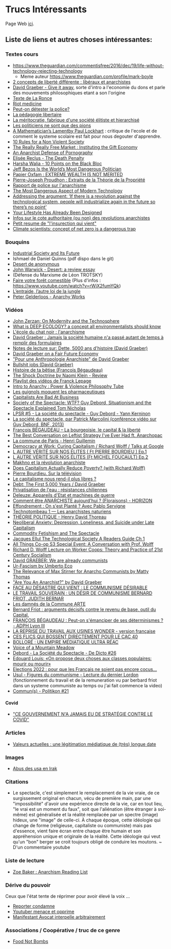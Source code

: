 # Trucs Intéressants

Page Web [ici](https://tblain.github.io/trucs_interressant/).

## Liste de liens et autres choses intéressantes:

### Textes cours

* https://www.theguardian.com/commentisfree/2016/dec/19/life-without-technology-rejecting-technology
  * Meme auteur https://www.theguardian.com/profile/mark-boyle
* [2 concepts de liberté différente : libéraux et anarchistes](https://www.infolibertaire.net/%E2%98%85-liberte-des-liberaux-et-liberte-des-anarchistes/)
* [David Graeber - Give it away](https://theanarchistlibrary.org/library/david-graeber-give-it-away), sorte d'intro a l'economie du dons et parle des mouvements philosophiques etant a son l'origine
* [Texte de La Ronce](https://docs.google.com/document/d/1V6oWtihszT4Gl3jRM_HcseHwcvg1BrXvnzsomgqPGWg/edit)
* [Riot medicine](https://riotmedicine.net/)
* [Peut-on détester la police?](https://lundi.am/IMG/pdf/253844818-peut-on-detester-la-police-ter-s.pdf)
* [La pédagogie libertaire](https://www.socialisme-libertaire.fr/2016/05/pedagogie-libertaire.html)
* [La méritocratie, fabrique d'une société élitiste et hierarchisé ](https://www.socialisme-libertaire.fr/2015/03/la-meritocratie-fabrique-d-une-societe-elitiste-et-hierarchise.html)
* [Les politiciens ne sont que des pions ](https://www.socialisme-libertaire.fr/2020/12/les-politiciens-ne-sont-que-des-pions.html)
* [A Mathematician’s Lamentby Paul Lockhart](LockhartsLament.pdf) : critique de l'ecole et de comment le systeme scolaire est fait pour nous degouter d'apprendre.
* [ 10 Rules for a Non Violent Society ](https://theanarchistlibrary.org/library/philip-richlin-10-rules-for-a-non-violent-society)
* [The Really Really Free Market : Instituting the Gift Economy](https://theanarchistlibrary.org/library/crimethinc-the-really-really-free-market)
* [An Anarchist Defense of Pornography](https://anarchymag.org/2015/08/an-anarchist-defense-of-pornography/)
* [Elisée Reclus - The Death Penalty](https://theanarchistlibrary.org/library/elisee-reclus-the-death-penalty)
* [Harsha Walia - 10 Points on the Black Bloc](https://theanarchistlibrary.org/h/hw/harsha-walia-10-points-on-the-black-bloc.html)
* [Jeff Bezos Is the World’s Most Dangerous Politician](https://medium.com/surviving-tomorrow/jeff-bezos-is-the-worlds-most-dangerous-politician-61991bc4f516)
* [Papier Oxfam : EXTREME WEALTH IS NOT MERITED](https://www-cdn.oxfam.org/s3fs-public/file_attachments/dp-extreme-wealth-is-not-merited-241115-en.pdf)
* [Pierre-Joseph Proudhon : Extraits de la Théorie de la Propriété](https://www.panarchy.org/proudhon/propriete.html)
* [Rapport de police sur l'anarchisme](./ADA_fulltext.pdf)
* [The Most Dangerous Aspect of Modern Technology](https://antitechrevolution.wordpress.com/2020/11/12/the-most-dangerous-aspect-of-modern-technology/)
* [Addressing the argument: ‘If there is a revolution against the technological system, people will industrialize again in the future so there’s no point’](https://antitechrevolution.wordpress.com/2021/03/30/addressing-the-argument-if-there-is-a-revolution-against-the-technological-system-people-will-industrialize-again-in-the-future-so-theres-no-point/)
* [Your Lifestyle Has Already Been Designed](https://www.raptitude.com/2010/07/your-lifestyle-has-already-been-designed/)
* [Infos sur le cote authoritaire (ou non) des revolutions anarchistes](https://www.reddit.com/r/DebateAnarchism/comments/ms3wi5/the_issue_of_authoritarianism_in_anarchist/)
* [Petit resume de "l'insurection qui vient"](https://www.nouvelobs.com/rue89/rue89-politique/20141021.RUE6283/sept-ans-apres-l-insurrection-qui-vient-le-comite-invisible-reapparait.html)
* [Climate scientists: concept of net zero is a dangerous trap](https://theconversation.com/climate-scientists-concept-of-net-zero-is-a-dangerous-trap-157368)

### Bouquins
* [Industrial Society and Its Future](https://theanarchistlibrary.org/library/fc-industrial-society-and-its-future)
* Ishmael de Daniel Quinns (pdf dispo dans le git)
* [Desert de anonymous](https://theanarchistlibrary.org/library/anonymous-desert)
* [John Warwick - Desert: a review essay](https://theanarchistlibrary.org/library/john-warwick-desert-a-review-essay)
* (Défense du Marxisme de Léon TROTSKY)
* [Faire votre forêt comestible](http://www.agriculture19.lesfichesabebert.fr/) (Plus d'infos : https://www.youtube.com/watch?v=rWiX2fumYQk)
* [L’entraide, l’autre loi de la jungle](https://pabloservigne.com/entraide-2/)
* [Peter Gelderloos - Anarchy Works](https://theanarchistlibrary.org/library/peter-gelderloos-anarchy-works)

### Vidéos
* [John Zerzan: On Modernity and the Technosphere](https://www.youtube.com/watch?v=3I9QJVNas5k)
* [What is DEEP ECOLOGY? a concept all environmentalists should know](https://www.youtube.com/watch?v=xoKvBqssXf4)
* [L'école du chat noir : l'anarchisme](https://www.youtube.com/watch?v=U3Rs7Pjd8gM)
* [David Graeber : Jamais la société humaine n'a passé autant de temps à remplir des formulaires](https://www.youtube.com/watch?v=y-G7461XhMs)
* [Notes de lecture sur: Dette, 5000 ans d'histoire (David Graeber)](https://www.youtube.com/watch?v=24X49S1ajcQ)
* [David Graeber on a Fair Future Economy](https://www.youtube.com/watch?v=7YynqVvgZYI)
* ["Pour une Anthropologie Anarchiste" de David Graeber](https://www.youtube.com/watch?v=Z9ApjcTxZKM)
* [Bullshit jobs (David Graeber)](https://www.youtube.com/watch?v=8cvPDiWkD6I&feature=youtu.be)
* [Histoire de ta bêtise (François Bégaudeau)](https://www.youtube.com/watch?v=_eb3BFkj3Dg)
* [The Shock Doctrine by Naomi Klein - Review](https://www.youtube.com/watch?v=_PMkBy007VU&feature=emb_logo)
* [Playlist des vidéos de Franck Lepage](https://www.youtube.com/playlist?list=PLFePO0DghdicNrU0KytikJAV310b9i7Gz)
* [Intro to Anarchy : Power & Violence Philosophy Tube](https://www.youtube.com/watch?v=bCAUmh99hMI)
* [Les guignols moquent les pharmaceutiques](VIDEO-2020-11-20-08-31-13.mp4)
* [Capitalists Are Bad At Business](https://www.youtube.com/watch?v=yP9Oj65OweI)
* [Society of the Spectacle: WTF? Guy Debord, Situationism and the Spectacle Explained Tom Nicholas](https://www.youtube.com/watch?v=RGJr08N-auM)
* [LPSR #5 - La société du spectacle - Guy Debord - Yann Kerninon](https://www.youtube.com/watch?v=ptR6IQwobf4)
* [La société du spectacle, par Patrick Marcolini (conférence vidéo sur Guy Debord, BNF, 2013)](https://www.youtube.com/watch?v=LAibRpDB9qM)
* [François BÉGAUDEAU – La bourgeoisie, le capital & la liberté](https://www.youtube.com/watch?v=4gX5KpOboDo)
* [The Best Conversation on Leftist Strategy I've Ever Had ft. Anarchopac](https://www.youtube.com/watch?v=fH12TOZ-_Sg)
* [La commune de Paris - Henri Guillemin](https://www.youtube.com/watch?v=PwXwDp3Ze7Q)
* [Democracy at Work: Curing Capitalism / Richard Wolff / Talks at Google](https://www.youtube.com/watch?v=ynbgMKclWWc)
* [L AUTRE VÉRITÉ SUR NOS ÉLITES ( Ft PIERRE BOURDIEU )  Ep.1](https://www.youtube.com/watch?v=w4EtFZ1ci20)
* [L AUTRE VÉRITÉ SUR NOS ÉLITES (Ft MICHEL FOUCAULT)  Ep.2](https://www.youtube.com/watch?v=YYYkd-LyNow)
* [Makhno et la révolution anarchiste ](https://www.youtube.com/watch?v=fPLHhnEIXvI)
* [Does Capitalism Actually Reduce Poverty? (with Richard Wolff)](https://www.youtube.com/watch?v=Co4FES0ehyI)
* [Pierre Bourdieu. Sur la télévision](https://www.youtube.com/watch?v=vcc6AEpjdcY)
* [Le capitalisme nous rend-il plus libres ?](https://www.youtube.com/watch?v=x3baW6zCOxY)
* [Debt: The First 5,000 Years / David Graeber](https://www.youtube.com/watch?v=CZIINXhGDcs)
* [Privatisation de l'eau : résistances chiliennes](https://www.youtube.com/watch?v=9v_6tfnVgBU)
* [Deleuze: Appareils d'Etat et machines de guerre](https://www.youtube.com/watch?v=az-JR9_GOoA)
* [Comment être ANARCHISTE aujourd'hui ? (Floraisons) - HORIZON](https://www.youtube.com/watch?v=1NS-eogteA0)
* [Effondrement : On s'est Planté ? Avec Pablo Servigne](https://www.youtube.com/watch?v=xs_a5PQZocY&feature=emb_logo)
* [Technotombeau 1 — Les anarchistes naturiens](https://www.youtube.com/watch?v=WpduDj8-HsQ&t=313s)
* [THÉORIE POLITIQUE - Henry David Thoreau](https://www.youtube.com/watch?v=JJL9S0J8-4k)
* [Neoliberal Anxiety: Depression, Loneliness, and Suicide under Late Capitalism](https://www.youtube.com/watch?v=hcT7JQRtnDE)
* [Commodity Fetishism and The Spectacle](https://www.youtube.com/watch?v=bOUXB6wXr_s)
* [Jacques Ellul The Technological Society A Readers Guide Ch 1](https://www.youtube.com/watch?v=VvWWEf6bi5A)
* [All Things Co-op S3 Special Event: A Conversation with Prof. Wolff](https://www.youtube.com/watch?v=XTd9KRtO5yI)
* [Richard D. Wolff Lecture on Worker Coops: Theory and Practice of 21st Century Socialism](https://www.youtube.com/watch?v=a1WUKahMm1s)
* [David GRAEBER: We are already communists](https://www.youtube.com/watch?v=IcK7rkajHKE)
* [Ur-Fascism by Umberto Eco](https://www.youtube.com/watch?v=yg0uTHY9OyQ)
* [The Relevance of Max Stirner for Anarcho Communists by Matty Thomas](https://www.youtube.com/watch?v=J2c_nkZTsmE)
* ["Are You An Anarchist?" by David Graeber](https://www.youtube.com/watch?v=-G19LwrJwkw)
* [FACE AU DÉSASTRE QUI VIENT : LE COMMUNISME DÉSIRABLE](https://www.youtube.com/watch?v=sBLwC6BQX-s&t=2s)
* [LE TRAVAIL SOUVERAIN : UN DÉSIR DE COMMUNISME  BERNARD FRIOT, JUDITH BERNAR](https://www.youtube.com/watch?v=NsiBjSkjXYw)
* [Les damnés de la Commune  ARTE](https://www.youtube.com/watch?v=rtK76S0_tHE)
* [Bernard Friot : arguments décisifs contre le revenu de base, outil du Capital.](https://www.youtube.com/watch?v=lHujBHqNSBg)
* [FRANÇOIS BÉGAUDEAU : Peut-on s'émanciper de ses déterminismes ? - ADPH Lyon III](https://www.youtube.com/watch?v=owPFdSEdSKA)
* [LA REPRISE DU TRAVAIL AUX USINES WONDER - version française](https://www.youtube.com/watch?v=ht1RkTMY0h4)
* [CES FLICS QUI BOSSENT DIRECTEMENT POUR LE CAC 40](https://www.youtube.com/watch?v=45VlEVe4jjM)
* [BOLLORÉ : UN EMPIRE MÉDIATIQUE ULTRA RÉAC](https://www.youtube.com/watch?v=5CQzwnPpAKY)
* [Voice of a Mountain Meadow](https://www.youtube.com/watch?v=mvvpLpW2Ibg)
* [Debord - La Société du Spectacle - De Dicto #26](https://www.youtube.com/watch?v=r6mERrGVcJE)
* [Edouard Louis: «On propose deux choses aux classes populaires: mourir ou mourir»](https://www.youtube.com/watch?v=he6CWAHa278)
* [Elections 2022 : pour que les Français ne soient pas encore cocus...](https://www.youtube.com/watch?v=gTXzurFfBQo)
* [Usul - Figures du communisme - Lecture du dernier Lordon](https://youtu.be/97eAZ7oj7U0?t=4100) (fonctionnement du travail et de la remuneration vu par berbard friot dans un systeme communiste au temps ou j'ai fait commence la video)
* [Commun(s) - Politikon #21](https://www.youtube.com/watch?v=8QpQUsMlpxQ)

#### Covid
* ["CE GOUVERNEMENT N'A JAMAIS EU DE STRATÉGIE CONTRE LE COVID"](https://www.youtube.com/watch?v=EObk12JQhLg)

### Articles
* [Valeurs actuelles : une légitimation médiatique de (très) longue date](https://www.acrimed.org/Valeurs-actuelles-une-legitimation-mediatique-de)

### Images
* [Abus des usa en Irak](https://ushypocrisy.com/2013/04/28/lest-we-forget-the-horrifying-images-from-abu-ghraib-prison-in-iraq-graphic-imagery/)

### Citations
* Le spectacle, c'est simplement le remplacement de la vie vraie, de ce surgissement original en chacun, vécu de première main, par une "impossibilité" d'avoir une expérience directe de la vie, car en tout lieu, "le vrai est un moment du faux", soit que l'aliénation (être étranger à soi-même) est généralisée et la réalité remplacée par un spectre (image) hideux, une "image" de celle-ci. À chaque époque, cette idéologie qui change de forme (religieuse, capitaliste ou communiste) mais pas d'essence, vient faire écran entre chaque être humain et son appréhension unique et originale de la réalité. Cette idéologie qui veut qu'un "bon" berger se croit toujours obligé de conduire les moutons.
 ~ D'un commentaire youtube
 
### Liste de lecture
* [Zoe Baker : Anarchism Reading List](https://anarchopac.wordpress.com/2013/05/31/recommended-reading/) 
 
### Dérive du pouvoir
Ceux que l'état tente de réprimer pour avoir élevé la voix ...
* [Reporter condamne](https://www.youtube.com/watch?v=z7uF4HsiPYg&t=19s)
* [Youtuber menace et opprime](https://www.youtube.com/watch?v=xYHlzo-1umE)
* [Manifestant Avocat interpelle arbitrairement](https://www.youtube.com/watch?v=dWzyQtdN7Fc)

### Associations / Coopérative / truc de ce genre
* [Food Not Bombs](http://foodnotbombs.net/new_site/index.php)

